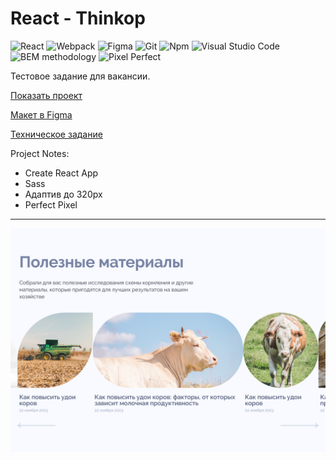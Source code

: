 # React - Thinkop

<p>
<img alt="React" src="https://img.shields.io/badge/-React-61DAFB?style=flat-square&logo=react&logoColor=white">
<img alt="Webpack" src="https://img.shields.io/badge/-Webpack-8DD6F9?style=flat-square&logo=webpack&logoColor=white">
<img alt="Figma" src="https://img.shields.io/badge/-Figma-F24E1E?style=flat-square&logo=figma&logoColor=white">
<img alt="Git" src="https://img.shields.io/badge/-Git-F05032?style=flat-square&logo=git&logoColor=white">
<img alt="Npm" src="https://img.shields.io/badge/-NPM-CB3837?style=flat-square&logo=npm&logoColor=white">
<img alt="Visual Studio Code" src="https://img.shields.io/badge/-VS Code-007ACC?style=flat-square&logo=visualstudiocode&logoColor=white">
<img alt="BEM methodology" src="https://img.shields.io/badge/-BEM methodology-17a1e6?style=flat-square&logo=bem&logoColor=white">
<img alt="Pixel Perfect" src="https://img.shields.io/badge/-Pixel Perfect-E4405F?style=flat-square&logo=dask&logoColor=white">
</p>

Тестовое задание для вакансии.

[Показать проект](https://tim2015web.github.io/react_thinkop/)

[Макет в Figma](https://www.figma.com/file/e62i5HvcUEqMVrj2wpLXyf/Test-task?type=design&node-id=0%3A1&mode=design&t=oJT2FL3ibkrf138d-1)

[Техническое задание](technical-assignment.pdf)

Project Notes:

- Create React App
- Sass
- Адаптив до 320px
- Perfect Pixel

---

<img src="screenshot.png" title="Screenshot" alt="HTML"/>